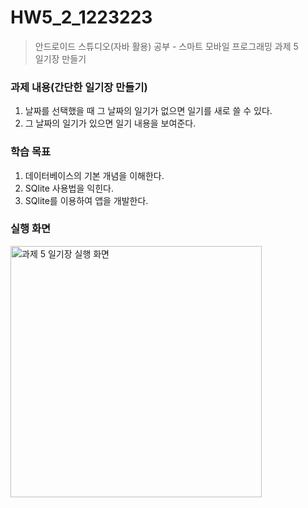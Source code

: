 # HW5_2_1223223
> 안드로이드 스튜디오(자바 활용) 공부 - 스마트 모바일 프로그래밍 과제 5        
> 일기장 만들기      

### 과제 내용(간단한 일기장 만들기)
1. 날짜를 선택했을 때 그 날짜의 일기가 없으면 일기를 새로 쓸 수 있다.
2. 그 날짜의 일기가 있으면 일기 내용을 보여준다.

### 학습 목표
1) 데이터베이스의 기본 개념을 이해한다.
2) SQlite 사용법을 익힌다.
3) SQlite를 이용하여 앱을 개발한다.

### 실행 화면
<img width="402" alt="과제 5 일기장 실행 화면" src="https://user-images.githubusercontent.com/68562176/122410124-9d9d4e00-cfbe-11eb-82dc-1abc69964ab0.png">
